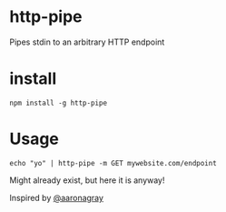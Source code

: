 http-pipe
=========

Pipes stdin to an arbitrary HTTP endpoint

# install

```shell
npm install -g http-pipe
```

# Usage

```shell
echo "yo" | http-pipe -m GET mywebsite.com/endpoint
```

Might already exist, but here it is anyway!

Inspired by [@aaronagray](http://twitter.com/aaronagray)
